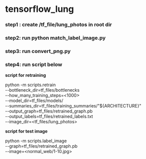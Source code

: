 # tensorflow_lung

### step1 : create /tf_file/lung_photos in root dir
### step2: run python match_label_image.py
### step3: run convert_png.py
### step4: run script below


**script for retraining**

python -m scripts.retrain \
    --bottleneck_dir=tf_files/bottlenecks \
    --how_many_training_steps=<1000> \
    --model_dir=tf_files/models/ \
    --summaries_dir=tf_files/training_summaries/"${ARCHITECTURE}" \
    --output_graph=tf_files/retrained_graph.pb \
    --output_labels=tf_files/retrained_labels.txt \
    --image_dir=<tf_files/lung_photos>

**script for test image**

python -m scripts.label_image \
    --graph=tf_files/retrained_graph.pb \
    --image=<normal_web/1-10.jpg>
